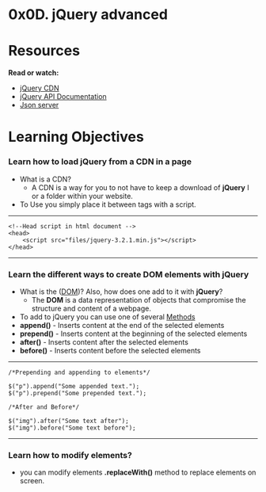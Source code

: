 # 0x0D. jQuery advanced
# Resources
**Read or watch:**
*  [jQuery CDN](https://intranet.hbtn.io/rltoken/6xUdG6WLcA4BVPp-0V2tHg) 
*  [jQuery API Documentation](https://intranet.hbtn.io/rltoken/EjK8s2oJzo6lMlK99wITJw) 
*  [Json server](https://intranet.hbtn.io/rltoken/lcjmc3fPYeTm47QmbnRs-Q) 

# Learning Objectives
### Learn how to load jQuery from a CDN in a page
* What is a CDN?
	* A CDN is a way for you to not have to keep a download of **jQuery** I or a folder within your website.
* To Use you simply place it  between **<head></head>** tags with a script. 
****
```
<!--Head script in html document -->
<head>
    <script src="files/jquery-3.2.1.min.js"></script>
</head>
```
****
### Learn the different ways to create DOM elements with jQuery
* What is the ([DOM](https://developer.mozilla.org/en-US/docs/Web/API/Document_Object_Model/Introduction))? Also, how does one add to it with **jQuery**?
	* The **DOM** is a data representation of objects that compromise the structure and content of a webpage.
* To add to jQuery you can use one of several [Methods](https://www.w3schools.com/jquery/jquery_dom_add.asp)
* **append()** - Inserts content at the end of the selected elements
* **prepend()** - Inserts content at the beginning of the selected elements
* **after()** - Inserts content after the selected elements
* **before()** - Inserts content before the selected elements
********
```
/*Prepending and appending to elements*/

$("p").append("Some appended text.");
$("p").prepend("Some prepended text.");

/*After and Before*/

$("img").after("Some text after");
$("img").before("Some text before");

```
****
### Learn how to modify elements?
* you can modify elements **.replaceWith()** method to replace elements on screen.
